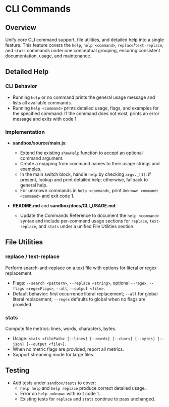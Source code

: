 # CLI Commands

## Overview

Unify core CLI command support, file utilities, and detailed help into a single feature. This feature covers the `help`, `help <command>`, `replace`/`text-replace`, and `stats` commands under one conceptual grouping, ensuring consistent documentation, usage, and maintenance.

## Detailed Help

### CLI Behavior

- Running `help` or no command prints the general usage message and lists all available commands.
- Running `help <command>` prints detailed usage, flags, and examples for the specified command. If the command does not exist, prints an error message and exits with code 1.

### Implementation

- **sandbox/source/main.js**:
  - Extend the existing `showHelp` function to accept an optional command argument.
  - Create a mapping from command names to their usage strings and examples.
  - In the main switch block, handle `help` by checking `argv._[1]`: if present, lookup and print detailed help; otherwise, fallback to general help.
  - For unknown commands in `help <command>`, print `Unknown command: <command>` and exit code 1.

- **README.md** and **sandbox/docs/CLI_USAGE.md**:
  - Update the Commands Reference to document the `help <command>` syntax and include per-command usage sections for `replace`, `text-replace`, and `stats` under a unified File Utilities section.

## File Utilities

### replace / text-replace

Perform search-and-replace on a text file with options for literal or regex replacement.

- Flags: `--search <pattern>`, `--replace <string>`, optional `--regex`, `--flags <regexFlags>`, `--all`, `--output <file>`.
- Default behavior: first occurrence literal replacement; `--all` for global literal replacement; `--regex` defaults to global when no flags are provided.

### stats

Compute file metrics: lines, words, characters, bytes.

- Usage: `stats <filePath> [--lines] [--words] [--chars] [--bytes] [--json] [--output <file>]`.
- When no metric flags are provided, report all metrics.
- Support streaming mode for large files.

## Testing

- Add tests under `sandbox/tests` to cover:
  - `help help` and `help replace` produce correct detailed usage.
  - Error on `help unknown` with exit code 1.
  - Existing tests for `replace` and `stats` continue to pass unchanged.